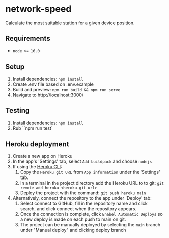 # network-speed

Calculate the most suitable station for a given device position.

## Requirements
- `node >= 16.0`

## Setup
1. Install dependencies: `npm install`
2. Create .env file based on .env.example
3. Build and preview: `npm run build && npm run serve`
4. Navigate to http://localhost:3000/

## Testing
1. Install dependencies: `npm install`
2. Rub ``npm run test`

## Heroku deployment
1. Create a new app on Heroku
2. In the app's 'Settings' tab, select `Add buildpack` and choose `nodejs`
3. If using the [Heroku CLI](https://devcenter.heroku.com/articles/heroku-cli):
    1. Copy the `Heroku git URL` from `App information` under the 'Settings' tab.
    2. In a terminal in the project directory add the Heroku URL to to git: `git remote add heroku <heroku-git-url>`
    3. Deploy the project with the command: `git push heroku main`
4. Alternatively, connect the repository to the app under 'Deploy' tab:
    1. Select connect to GitHub, fill in the repository name and click search, and click connect when the repository appears.
    2. Once the connection is complete, click `Enabel Automatic Deploys` so a new deploy is made on each push to main on git.
    3. The project can be manually deployed by selecting the `main` branch under "Manual deploy" and clicking deploy branch
